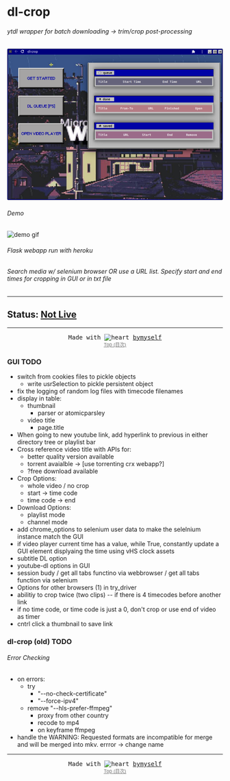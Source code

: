 
<a name="table-of-contents"/>

# dl-crop

<a name="demo"/>

###### ytdl wrapper for batch downloading -> trim/crop post-processing



![demo gui](demo/dl-crop-gui.png)

###### Demo

![demo gif](demo/dlcrop-demo.gif)


###### Flask webapp run with heroku


###### Search media w/ selenium browser OR use a URL list. Specify start and end times for cropping in GUI or in txt file



-------------------------------


## Status: [Not Live](https://www.bymyself.life/dl-crop)


-------------------------------

 <div align="center" style="text-align: center; font-family: monospace; allign: center">
    Made with <g-emoji class="g-emoji" alias="heart" fallback-src="https://github.githubassets.com/images/icons/emoji/unicode/2764.png">
  <img class="emoji" alt="heart" height="20" width="20" src="https://github.githubassets.com/images/icons/emoji/unicode/2764.png"></g-emoji> <a href="https://www.bymyself.life">bymyself</a>
  </div>
  
<div align="center" style="font-size: 11px; margin: 0; opacity:.6"><a href="#table-of-contents">Top (目次)</a></div> 


### GUI TODO

- switch from cookies files to pickle objects
  - write usrSelection to pickle persistent object
- fix the logging of random log files with timecode filenames
- display in table:
  - thumbnail
    - parser or atomicparsley
  - video title
    - page.title
- When going to new youtube link, add hyperlink to previous in either directory  tree or playlist bar 
- Cross reference video title with APIs for:
  - better quality version available
  - torrent avaialble -> [use torrenting crx webapp?]
  - ?free download available
- Crop Options:
  - whole video / no crop
  - start -> time code
  - time code -> end
- Download Options:
  - playlist mode
  - channel mode
- add chrome_options to selenium user data to make the selelnium instance match the GUI
- if video player current time has a value, while True, constantly update a GUI element displyaing the time using vHS clock assets
- subtitle DL option
- youtube-dl options in GUI
- session budy / get all tabs functino via webbrowser / get all tabs function via selenium
- Options for other browsers (1) in try_driver
- abilitiy to crop twice (two clips) -- if there is 4 timecodes before another link 
- if no time code, or time code is just a 0, don't crop or use end of video as timer
- cntrl click a thumbnail to save link 


### dl-crop (old) TODO

###### Error Checking
- on errors:
  - try 
    - "--no-check-certificate"
    - "--force-ipv4"
  - remove "--hls-prefer-ffmpeg"
    - proxy from other country
    - recode to mp4 
    - on keyframe ffmpeg
- handle the WARNING: Requested formats are incompatible for merge and will be merged into mkv. errror -> change name


----------------------------


  <div align="center" style="text-align: center; font-family: monospace; allign: center">
    Made with <g-emoji class="g-emoji" alias="heart" fallback-src="https://github.githubassets.com/images/icons/emoji/unicode/2764.png">
  <img class="emoji" alt="heart" height="20" width="20" src="https://github.githubassets.com/images/icons/emoji/unicode/2764.png"></g-emoji> <a href="https://www.bymyself.life">bymyself</a>
  </div>
  
<div align="center" style="font-size: 11px; margin: 0; opacity:.6"><a href="#table-of-contents">Top (目次)</a></div> 